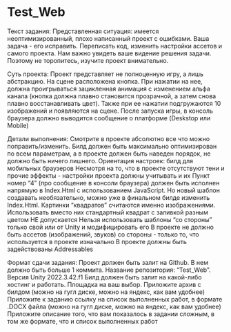 # Test_Web

Текст задания: Представленная ситуация: имеется неоптимизированный, плохо написанный проект с ошибками. Ваша задача - его исправить. Переписать код, изменить настройки ассетов и самого проекта. Нам важно увидеть ваше видение решения задачи. Поэтому не торопитесь, изучите проект внимательно.

Суть проекта: 
Проект представляет не полноценную игру, а лишь абстракцию.
На сцене расположена кнопка. При нажатии на нее, должна проигрываться зацикленная анимация с изменением альфа канала (кнопка должна плавно становится прозрачной, а затем снова плавно восстанавливать цвет). 
Также при ее нажатии подгружаются 10 изображений и появляются на сцене. 
После запуска игры, в консоль браузера должно выводится сообщение о платформе (Deskstop или Mobile)
      
Детали выполнения:
Смотрите в проекте абсолютно все что можно поправить/изменить.  Билд должен быть максимально оптимизирован по всем параметрам, а в проекте должен быть наведен порядок, не должно быть ничего лишнего.
Ориентация настроек: билд для мобильных браузеров
Несмотря на то, что в проекте отсутствуют тени и прочие эффекты - настройки проекта должны учитывать и их
Пункт номер “4” (про сообщение в консоли браузера) должен быть исполнен напрямую в Index.Html с использованием JavaScript. Но новый шаблон создавать необязательно, можно уже в финальном билде изменить Index.Html. 
Картинки “квадратов” считаются именно изображениями. Использовать вместо них стандартный квадрат с заливкой разным цветом НЕ допускается
Нельзя использовать шаблоны “со стороны” только свой или от Unity и модифицировать его
В проекте не должно быть ассетов (изображений, звуков) со стороны - только то, что используется в проекте изначально
В проекте должны быть задействованы Addressables

Формат сдачи задания:
Проект должен быть залит на Github. В нем должно быть больше 1 коммита. Название репозитория: “Test_Web”. 
Версия Unity 2022.3.42.f1
Билд должен быть залит на какой-либо хостинг и работать. Площадка на ваш выбор.
Приложите архив с билдом  (можно на гугл диске, можно на яндекс, как вам удобнее)
Приложите к заданию ссылку на список выполненных работ, в формате .DOCX файла (можно на гугл диске, можно на яндекс, как вам удобнее)
Приложите описание того, что вам показалось в задании сложным, в том же формате, что и список выполненных работ
